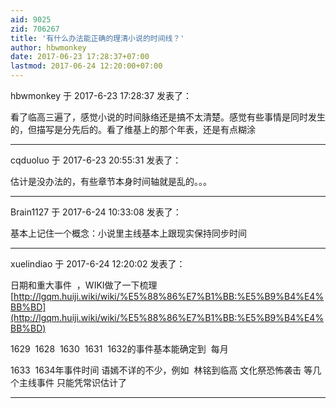 ```yaml
---
aid: 9025
zid: 706267
title: '有什么办法能正确的理清小说的时间线？'
author: hbwmonkey
date: 2017-06-23 17:28:37+07:00
lastmod: 2017-06-24 12:20:00+07:00
---
```


hbwmonkey 于 2017-6-23 17:28:37 发表了：

看了临高三遍了，感觉小说的时间脉络还是搞不太清楚。感觉有些事情是同时发生的，但描写是分先后的。看了维基上的那个年表，还是有点糊涂

---------

cqduoluo 于 2017-6-23 20:55:31 发表了：

估计是没办法的，有些章节本身时间轴就是乱的。。。

---------

Brain1127 于 2017-6-24 10:33:08 发表了：

基本上记住一个概念：小说里主线基本上跟现实保持同步时间

---------

xuelindiao 于 2017-6-24 12:20:02 发表了：

日期和重大事件  ，WIKI做了一下梳理[http://lgqm.huiji.wiki/wiki/%E5%88%86%E7%B1%BB:%E5%B9%B4%E4%BB%BD](http://lgqm.huiji.wiki/wiki/%E5%88%86%E7%B1%BB:%E5%B9%B4%E4%BB%BD)

1629  1628  1630  1631  1632的事件基本能确定到  每月

1633  1634年事件时间 语嫣不详的不少，例如  林铭到临高 文化祭恐怖袭击 等几个主线事件 只能凭常识估计了

---------

